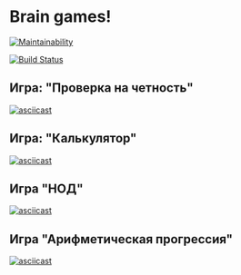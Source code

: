 # Brain games!

[![Maintainability](https://api.codeclimate.com/v1/badges/3aca37852762fd34b0fe/maintainability)](https://codeclimate.com/github/SergAlexAnd/project-lvl1-s376/maintainability)

[![Build Status](https://travis-ci.org/SergAlexAnd/project-lvl1-s376.svg?branch=master)](https://travis-ci.org/SergAlexAnd/project-lvl1-s376)

## Игра: "Проверка на четность"

[![asciicast](https://asciinema.org/a/7FFjLCa74IYe0gQk5Dqr8QsAQ.png)](https://asciinema.org/a/7FFjLCa74IYe0gQk5Dqr8QsAQ)

## Игра: "Калькулятор"

[![asciicast](https://asciinema.org/a/vpXJhfwZdUnL697KsYOYNjPfL.png)](https://asciinema.org/a/vpXJhfwZdUnL697KsYOYNjPfL)

## Игра "НОД"

[![asciicast](https://asciinema.org/a/z2aY4kRaoXmFVnh7s4yual9Jj.png)](https://asciinema.org/a/z2aY4kRaoXmFVnh7s4yual9Jj)

## Игра "Арифметическая прогрессия"

[![asciicast](https://asciinema.org/a/nDVVQR1lYdZfUi0izfKgvhNlL.png)](https://asciinema.org/a/nDVVQR1lYdZfUi0izfKgvhNlL)
